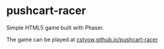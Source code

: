 pushcart-racer
==============

Simple HTML5 game built with Phaser.

The game can be played at [cstyow.github.io/pushcart-racer][link]


[link]: http://cstyow.github.io/pushcart-racer
